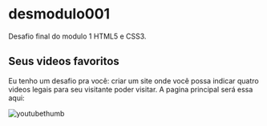 # desmodulo001
Desafio final do modulo 1 HTML5 e CSS3.

## Seus videos favoritos
 
Eu tenho um desafio pra você: criar um site onde você possa indicar quatro videos legais para seu visitante poder visitar. A pagina principal será essa aqui:


![youtubethumb](/Users/antoniosilva/Documents/desmodulo001/desmodulo001/image/image-01.png)